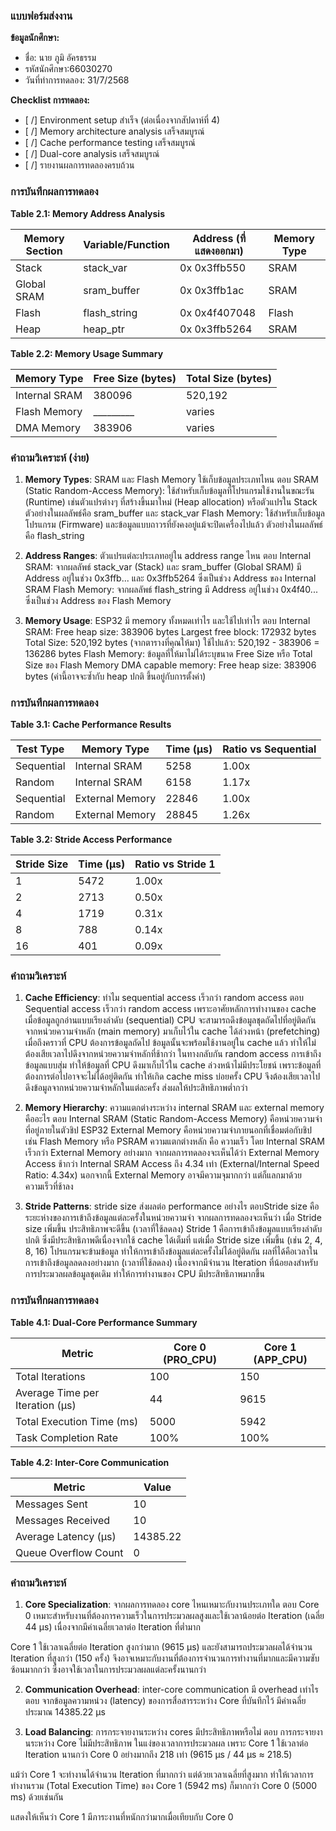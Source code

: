 ### แบบฟอร์มส่งงาน

**ข้อมูลนักศึกษา:**
- ชื่อ: นาย ภูมิ อัครธรรม
- รหัสนักศึกษา:66030270
- วันที่ทำการทดลอง: 31/7/2568

**Checklist การทดลอง:**
- [ /] Environment setup สำเร็จ (ต่อเนื่องจากสัปดาห์ที่ 4)
- [ /] Memory architecture analysis เสร็จสมบูรณ์
- [ /] Cache performance testing เสร็จสมบูรณ์
- [ /] Dual-core analysis เสร็จสมบูรณ์
- [ /] รายงานผลการทดลองครบถ้วน



### การบันทึกผลการทดลอง 

**Table 2.1: Memory Address Analysis**

| Memory Section | Variable/Function | Address (ที่แสดงออกมา) | Memory Type |
|----------------|-------------------|----------------------|-------------|
| Stack | stack_var | 0x 0x3ffb550| SRAM |
| Global SRAM | sram_buffer | 0x 0x3ffb1ac | SRAM |
| Flash | flash_string | 0x 0x4f407048 | Flash |
| Heap | heap_ptr | 0x 0x3ffb5264 | SRAM |

**Table 2.2: Memory Usage Summary**

| Memory Type | Free Size (bytes) | Total Size (bytes) |
|-------------|-------------------|--------------------|
| Internal SRAM | 380096 | 520,192 |
| Flash Memory | _________ | varies |
| DMA Memory | 	383906 | varies |

### คำถามวิเคราะห์ (ง่าย)

1. **Memory Types**: SRAM และ Flash Memory ใช้เก็บข้อมูลประเภทไหน
ตอบ SRAM (Static Random-Access Memory): ใช้สำหรับเก็บข้อมูลที่โปรแกรมใช้งานในขณะรัน (Runtime) เช่นตัวแปรต่างๆ ที่สร้างขึ้นมาใหม่ (Heap allocation) หรือตัวแปรใน Stack ตัวอย่างในผลลัพธ์คือ sram_buffer และ stack_var
Flash Memory: ใช้สำหรับเก็บข้อมูลโปรแกรม (Firmware) และข้อมูลแบบถาวรที่ยังคงอยู่แม้จะปิดเครื่องไปแล้ว ตัวอย่างในผลลัพธ์คือ flash_string

2. **Address Ranges**: ตัวแปรแต่ละประเภทอยู่ใน address range ไหน
ตอบ Internal SRAM: จากผลลัพธ์ stack_var (Stack) และ sram_buffer (Global SRAM) มี Address อยู่ในช่วง 0x3ffb... และ 0x3ffb5264 ซึ่งเป็นช่วง Address ของ Internal SRAM
Flash Memory: จากผลลัพธ์ flash_string มี Address อยู่ในช่วง 0x4f40... ซึ่งเป็นช่วง Address ของ Flash Memory

3. **Memory Usage**: ESP32 มี memory ทั้งหมดเท่าไร และใช้ไปเท่าไร
ตอบ Internal SRAM:
Free heap size: 383906 bytes
Largest free block: 172932 bytes
Total Size: 520,192 bytes (จากตารางที่คุณให้มา)
ใช้ไปแล้ว: 520,192 - 383906 = 136286 bytes
Flash Memory:
ข้อมูลที่ให้มาไม่ได้ระบุขนาด Free Size หรือ Total Size ของ Flash Memory
DMA capable memory:
Free heap size: 383906 bytes (ค่านี้อาจจะซ้ำกับ heap ปกติ ขึ้นอยู่กับการตั้งค่า)

### การบันทึกผลการทดลอง

**Table 3.1: Cache Performance Results**

| Test Type | Memory Type | Time (μs) | Ratio vs Sequential |
|-----------|-------------|-----------|-------------------|
| Sequential | Internal SRAM | 5258 | 1.00x |
| Random | Internal SRAM | 6158 | 1.17x |
| Sequential | External Memory | 22846 | 1.00x |
| Random | External Memory | 28845 | 1.26x |

**Table 3.2: Stride Access Performance**

| Stride Size | Time (μs) | Ratio vs Stride 1 |
|-------------|-----------|------------------|
| 1 | 5472 | 1.00x |
| 2 | 2713 | 0.50x |
| 4 | 1719 | 0.31x |
| 8 | 788 | 0.14x |
| 16 | 401 | 0.09x |

### คำถามวิเคราะห์

1. **Cache Efficiency**: ทำไม sequential access เร็วกว่า random access
ตอบ Sequential access เร็วกว่า random access เพราะอาศัยหลักการทำงานของ cache
เมื่อข้อมูลถูกอ่านแบบเรียงลำดับ (sequential) CPU จะสามารถดึงข้อมูลชุดถัดไปที่อยู่ติดกันจากหน่วยความจำหลัก (main memory) มาเก็บไว้ใน cache ได้ล่วงหน้า (prefetching)
เมื่อถึงคราวที่ CPU ต้องการข้อมูลถัดไป ข้อมูลนั้นจะพร้อมใช้งานอยู่ใน cache แล้ว ทำให้ไม่ต้องเสียเวลาไปดึงจากหน่วยความจำหลักที่ช้ากว่า
ในทางกลับกัน random access การเข้าถึงข้อมูลแบบสุ่ม ทำให้ข้อมูลที่ CPU ดึงมาเก็บไว้ใน cache ล่วงหน้าไม่มีประโยชน์ เพราะข้อมูลที่ต้องการต่อไปอาจจะไม่ได้อยู่ติดกัน ทำให้เกิด cache miss บ่อยครั้ง CPU จึงต้องเสียเวลาไปดึงข้อมูลจากหน่วยความจำหลักในแต่ละครั้ง ส่งผลให้ประสิทธิภาพต่ำกว่า

2. **Memory Hierarchy**: ความแตกต่างระหว่าง internal SRAM และ external memory คืออะไร
ตอบ Internal SRAM (Static Random-Access Memory) คือหน่วยความจำที่อยู่ภายในตัวชิป ESP32
External Memory คือหน่วยความจำภายนอกที่เชื่อมต่อกับชิป เช่น Flash Memory หรือ PSRAM
ความแตกต่างหลัก คือ ความเร็ว โดย Internal SRAM เร็วกว่า External Memory อย่างมาก จากผลการทดลองจะเห็นได้ว่า External Memory Access ช้ากว่า Internal SRAM Access ถึง 4.34 เท่า (External/Internal Speed Ratio: 4.34x) นอกจากนี้ External Memory อาจมีความจุมากกว่า แต่ก็แลกมาด้วยความเร็วที่ช้าลง

3. **Stride Patterns**: stride size ส่งผลต่อ performance อย่างไร
ตอบStride size คือระยะห่างของการเข้าถึงข้อมูลแต่ละครั้งในหน่วยความจำ
จากผลการทดลองจะเห็นว่า เมื่อ Stride size เพิ่มขึ้น ประสิทธิภาพจะดีขึ้น (เวลาที่ใช้ลดลง)
Stride 1 คือการเข้าถึงข้อมูลแบบเรียงลำดับปกติ ซึ่งมีประสิทธิภาพดีเนื่องจากใช้ cache ได้เต็มที่
แต่เมื่อ Stride size เพิ่มขึ้น (เช่น 2, 4, 8, 16) โปรแกรมจะข้ามข้อมูล ทำให้การเข้าถึงข้อมูลแต่ละครั้งไม่ได้อยู่ติดกัน
ผลที่ได้คือเวลาในการเข้าถึงข้อมูลลดลงอย่างมาก (เวลาที่ใช้ลดลง) เนื่องจากมีจำนวน Iteration ที่น้อยลงสำหรับการประมวลผลข้อมูลชุดเดิม ทำให้การทำงานของ CPU มีประสิทธิภาพมากขึ้น

### การบันทึกผลการทดลอง

**Table 4.1: Dual-Core Performance Summary**

| Metric | Core 0 (PRO_CPU) | Core 1 (APP_CPU) |
|--------|-------------------|-------------------|
| Total Iterations | 100 | 150 |
| Average Time per Iteration (μs) | 44 | 9615 |
| Total Execution Time (ms) | 5000 | 5942 |
| Task Completion Rate | 100% | 100% |

**Table 4.2: Inter-Core Communication**

| Metric | Value |
|--------|-------|
| Messages Sent | 10 |
| Messages Received | 10 |
| Average Latency (μs) | 14385.22|
| Queue Overflow Count | 0 |

### คำถามวิเคราะห์

1. **Core Specialization**: จากผลการทดลอง core ไหนเหมาะกับงานประเภทใด
ตอบ Core 0 เหมาะสำหรับงานที่ต้องการความเร็วในการประมวลผลสูงและใช้เวลาน้อยต่อ Iteration (เฉลี่ย 44 μs) เนื่องจากมีค่าเฉลี่ยเวลาต่อ Iteration ที่ต่ำมาก

Core 1 ใช้เวลาเฉลี่ยต่อ Iteration สูงกว่ามาก (9615 μs) และยังสามารถประมวลผลได้จำนวน Iteration ที่สูงกว่า (150 ครั้ง) จึงอาจเหมาะกับงานที่ต้องการจำนวนการทำงานที่มากและมีความซับซ้อนมากกว่า ซึ่งอาจใช้เวลาในการประมวลผลแต่ละครั้งนานกว่า


2. **Communication Overhead**: inter-core communication มี overhead เท่าไร
ตอบ จากข้อมูลความหน่วง (latency) ของการสื่อสารระหว่าง Core ที่บันทึกไว้ มีค่าเฉลี่ยประมาณ 14385.22 μs

3. **Load Balancing**: การกระจายงานระหว่าง cores มีประสิทธิภาพหรือไม่
ตอบ การกระจายงานระหว่าง Core ไม่มีประสิทธิภาพ ในแง่ของเวลาการประมวลผล เพราะ Core 1 ใช้เวลาต่อ Iteration นานกว่า Core 0 อย่างมากถึง 218 เท่า (9615 μs / 44 μs ≈ 218.5)

แม้ว่า Core 1 จะทำงานได้จำนวน Iteration ที่มากกว่า แต่ด้วยเวลาเฉลี่ยที่สูงมาก ทำให้เวลาการทำงานรวม (Total Execution Time) ของ Core 1 (5942 ms) ก็มากกว่า Core 0 (5000 ms) ด้วยเช่นกัน

แสดงให้เห็นว่า Core 1 มีภาระงานที่หนักกว่ามากเมื่อเทียบกับ Core 0